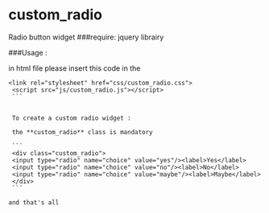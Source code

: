 # custom_radio
Radio button widget
###require:
jquery librairy

###Usage :

in html file please insert this code in the <head>
   ```
   <link rel="stylesheet" href="css/custom_radio.css">
    <script src="js/custom_radio.js"></script>
	```
	
	
	To create a custom radio widget :
	
	the **custom_radio** class is mandatory
	
	```
	<div class="custom_radio">
	<input type="radio" name="choice" value="yes"/><label>Yes</label>
	<input type="radio" name="choice" value="no"/><label>No</label>
	<input type="radio" name="choice" value="maybe"/><label>Maybe</label>
	</div>
	```
	
and that's all